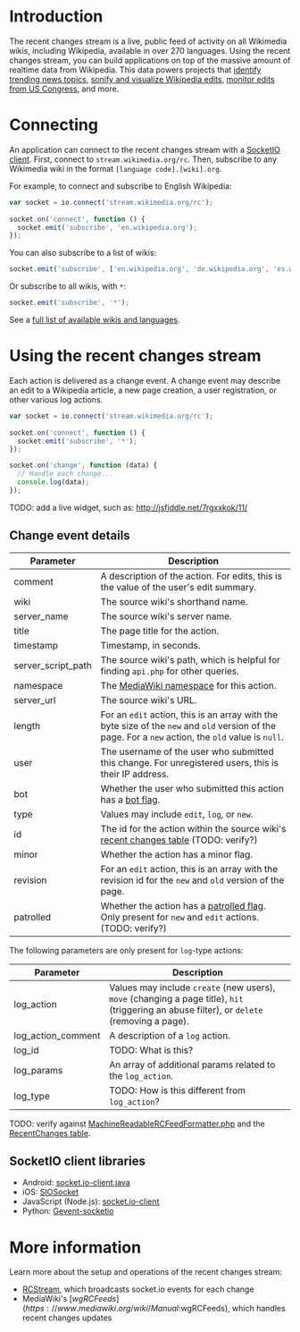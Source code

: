 # Introduction

The recent changes stream is a live, public feed of activity on all Wikimedia wikis, including Wikipedia, available in over 270 languages. Using the recent changes stream, you can build applications on top of the massive amount of realtime data from Wikipedia. This data powers projects that [identify trending news topics](http://wikipedia-irc.herokuapp.com/), [sonify and visualize Wikipedia edits](http://listen.hatnote.com), [monitor edits from US Congress](https://twitter.com/congressedits), and more.

# Connecting

An application can connect to the recent changes stream with a [SocketIO client](http://socket.io/docs/client-api/). First, connect to `stream.wikimedia.org/rc`. Then, subscribe to any Wikimedia wiki in the format `[language code].[wiki].org`.

For example, to connect and subscribe to English Wikipedia:

```javascript
var socket = io.connect('stream.wikimedia.org/rc');
 
socket.on('connect', function () {
  socket.emit('subscribe', 'en.wikipedia.org');
});
````

You can also subscribe to a list of wikis:

```javascript
socket.emit('subscribe', ['en.wikipedia.org', 'de.wikipedia.org', 'es.wikinews.org']);
````

Or subscribe to all wikis, with `*`:

```javascript
socket.emit('subscribe', '*');
````

See a [full list of available wikis and languages](https://meta.wikimedia.org/wiki/Complete_list_of_Wikimedia_projects). 

# Using the recent changes stream

Each action is delivered as a change event. A change event may describe an edit to a Wikipedia article, a new page creation, a user registration, or other various log actions. 

```javascript
var socket = io.connect('stream.wikimedia.org/rc');
 
socket.on('connect', function () {
  socket.emit('subscribe', '*');
});

socket.on('change', function (data) {
  // Handle each change...
  console.log(data);
});
```

TODO: add a live widget, such as: http://jsfiddle.net/7rgxxkok/11/

## Change event details

| Parameter | Description |
|-----------|-------------|
| comment | A description of the action. For edits, this is the value of the user's edit summary.
| wiki | The source wiki's shorthand name.
| server_name | The source wiki's server name.
| title | The page title for the action.
| timestamp | Timestamp, in seconds.
| server\_script\_path | The source wiki's path, which is helpful for finding `api.php` for other queries.
| namespace | The [MediaWiki namespace](https://www.mediawiki.org/wiki/Help:Namespaces) for this action.
| server_url | The source wiki's URL.
| length | For an `edit` action, this is an array with the byte size of the `new` and `old` version of the page. For a `new` action, the `old` value is `null`. 
| user | The username of the user who submitted this change. For unregistered users, this is their IP address.
| bot | Whether the user who submitted this action has a [bot flag](https://meta.wikimedia.org/wiki/Bot).
| type | Values may include `edit`, `log`, or `new`.
| id | The id for the action within the source wiki's [recent changes table](https://www.mediawiki.org/wiki/Manual:Recentchanges_table) (TODO: verify?)
| minor | Whether the action has a minor flag.
| revision | For an `edit` action, this is an array with the revision id for the `new` and `old` version of the page.
| patrolled | Whether the action has a [patrolled flag](https://www.mediawiki.org/wiki/Help:Patrolled_edits). Only present for `new` and `edit` actions. (TODO: verify?)

The following parameters are only present for `log`-type actions:

| Parameter | Description |
|-----------|-------------|
| log\_action | Values may include `create` (new users), `move` (changing a page title), `hit` (triggering an abuse filter), or `delete` (removing a page).
| log\_action_comment | A description of a `log` action.
| log_id | TODO: What is this?
| log\_params | An array of additional params related to the `log_action`.
| log\_type | TODO: How is this different from `log_action`?

TODO: verify against [MachineReadableRCFeedFormatter.php](https://github.com/wikimedia/mediawiki-core/blob/master/includes/rcfeed/MachineReadableRCFeedFormatter.php) and the [RecentChanges table](https://www.mediawiki.org/wiki/Manual:Recentchanges_table).

## SocketIO client libraries

- Android: [socket.io-client.java](https://github.com/nkzawa/socket.io-client.java)
- iOS: [SIOSocket](https://github.com/MegaBits/SIOSocket)
- JavaScript (Node.js): [socket.io-client](https://github.com/Automattic/socket.io-client)
- Python: [Gevent-socketio](https://gevent-socketio.readthedocs.org/en/latest/)

# More information

Learn more about the setup and operations of the recent changes stream:

- [RCStream](https://wikitech.wikimedia.org/wiki/RCStream), which broadcasts socket.io events for each change
- MediaWiki's [$wgRCFeeds](https://www.mediawiki.org/wiki/Manual:$wgRCFeeds), which handles recent changes updates
